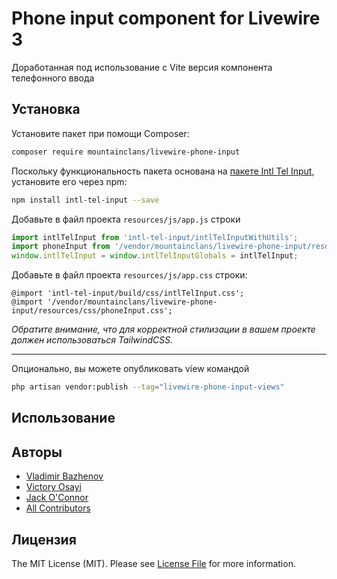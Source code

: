 # Phone input component for Livewire 3
Доработанная под использование с Vite версия компонента телефонного ввода 

## Установка

Установите пакет при помощи Composer:

```bash
composer require mountainclans/livewire-phone-input
```

Поскольку функциональность пакета основана на [пакете Intl Tel Input](https://github.com/jackocnr/intl-tel-input), установите его через npm:

```bash
npm install intl-tel-input --save
```

Добавьте в файл проекта `resources/js/app.js` строки

```js
import intlTelInput from 'intl-tel-input/intlTelInputWithUtils';
import phoneInput from '/vendor/mountainclans/livewire-phone-input/resources/js/phoneInput';
window.intlTelInput = window.intlTelInputGlobals = intlTelInput;
```

Добавьте в файл проекта `resources/js/app.css` строки:

```
@import 'intl-tel-input/build/css/intlTelInput.css';
@import '/vendor/mountainclans/livewire-phone-input/resources/css/phoneInput.css';
```
_Обратите внимание, что для корректной стилизации в вашем проекте должен использоваться TailwindCSS._

---

Опционально, вы можете опубликовать view командой

```bash
php artisan vendor:publish --tag="livewire-phone-input-views"
```

## Использование

## Авторы

- [Vladimir Bazhenov](https://github.com/mountainclans)
- [Victory Osayi](https://github.com/victorybiz/laravel-tel-input)
- [Jack O'Connor](https://github.com/jackocnr/intl-tel-input)
- [All Contributors](../../contributors)

## Лицензия

The MIT License (MIT). Please see [License File](LICENSE.md) for more information.
